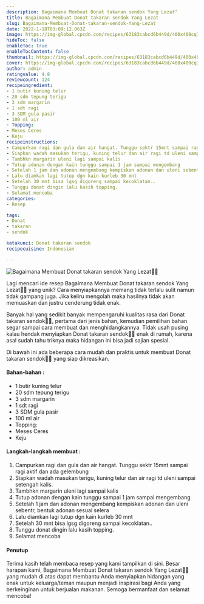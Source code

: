 ```yaml
---
description: Bagaimana Membuat Donat takaran sendok Yang Lezat"
title: Bagaimana Membuat Donat takaran sendok Yang Lezat
slug: Bagaimana-Membuat-Donat-takaran-sendok-Yang-Lezat
date: 2022-1-18T03:09:12.063Z
image: https://img-global.cpcdn.com/recipes/63183cabcd6b449d/400x400cq70/photo.jpg
hideToc: false
enableToc: true
enableTocContent: false
thumbnail: https://img-global.cpcdn.com/recipes/63183cabcd6b449d/400x400cq70/photo.jpg
cover: https://img-global.cpcdn.com/recipes/63183cabcd6b449d/400x400cq70/photo.jpg
author: admin
ratingvalue: 4.8
reviewcount: 124
recipeingredient:
- 1 butir kuning telur
- 20 sdm tepung terigu
- 3 sdm margarin
- 1 sdt ragi
- 3 SDM gula pasir
- 100 ml air
- Topping:
- Meses Ceres
- Keju
recipeinstructions:
- Campurkan ragi dan gula dan air hangat. Tunggu sektr 15mnt sampai ragi aktif dan ada gelembung
- Siapkan wadah masukan terigu, kuning telur dan air ragi td uleni sampai setengah kalis.
- Tambhkn margarin uleni lagi sampai kalis
- Tutup adonan dengan kain tunggu sampai 1 jam sampai mengembang
- Setelah 1 jam dan adonan mengembang kempiskan adonan dan uleni sebentr, bentuk adonan sesuai selera
- Lalu diamkan lagi tutup dgn kain kurleb 30 mnt
- Setelah 30 mnt bisa lgsg digoreng sampai kecoklatan..
- Tunggu donat dingin lalu kasih topping.
- Selamat mencoba
categories:
- Resep

tags:
- Donat
- takaran
- sendok

katakunci: Donat takaran sendok
recipecuisine: Indonesian

---
```


![Bagaimana Membuat Donat takaran sendok Yang Lezat👩‍🍳](https://img-global.cpcdn.com/recipes/63183cabcd6b449d/400x400cq70/photo.jpg)

Lagi mencari ide resep Bagaimana Membuat Donat takaran sendok Yang Lezat👩‍🍳 yang unik? Cara menyiapkannya memang tidak terlalu sulit namun tidak gampang juga. Jika keliru mengolah maka hasilnya tidak akan memuaskan dan justru cenderung tidak enak.

Banyak hal yang sedikit banyak mempengaruhi kualitas rasa dari Donat takaran sendok👩‍🍳, pertama dari jenis bahan, kemudian pemilihan bahan segar sampai cara membuat dan menghidangkannya. Tidak usah pusing kalau hendak menyiapkan Donat takaran sendok👩‍🍳 enak di rumah, karena asal sudah tahu triknya maka hidangan ini bisa jadi sajian spesial.

Di bawah ini ada beberapa cara mudah dan praktis untuk membuat Donat takaran sendok👩‍🍳 yang siap dikreasikan.

<!--inarticleads1-->

#### Bahan-bahan :

- 1 butir kuning telur
- 20 sdm tepung terigu
- 3 sdm margarin
- 1 sdt ragi
- 3 SDM gula pasir
- 100 ml air
- Topping:
- Meses Ceres
- Keju

<!--inarticleads2-->

#### Langkah-langkah membuat :

1. Campurkan ragi dan gula dan air hangat. Tunggu sektr 15mnt sampai ragi aktif dan ada gelembung
1. Siapkan wadah masukan terigu, kuning telur dan air ragi td uleni sampai setengah kalis.
1. Tambhkn margarin uleni lagi sampai kalis
1. Tutup adonan dengan kain tunggu sampai 1 jam sampai mengembang
1. Setelah 1 jam dan adonan mengembang kempiskan adonan dan uleni sebentr, bentuk adonan sesuai selera
1. Lalu diamkan lagi tutup dgn kain kurleb 30 mnt
1. Setelah 30 mnt bisa lgsg digoreng sampai kecoklatan..
1. Tunggu donat dingin lalu kasih topping.
1. Selamat mencoba

#### Penutup

Terima kasih telah membaca resep yang kami tampilkan di sini. Besar harapan kami, Bagaimana Membuat Donat takaran sendok Yang Lezat👩‍🍳 yang mudah di atas dapat membantu Anda menyiapkan hidangan yang enak untuk keluarga/teman maupun menjadi inspirasi bagi Anda yang berkeinginan untuk berjualan makanan. Semoga bermanfaat dan selamat mencoba!